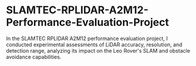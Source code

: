 # SLAMTEC-RPLIDAR-A2M12-Performance-Evaluation-Project
In the SLAMTEC RPLIDAR A2M12 performance evaluation project, I conducted experimental assessments of LiDAR accuracy, resolution, and detection range, analyzing its impact on the Leo Rover's SLAM and obstacle avoidance capabilities.
